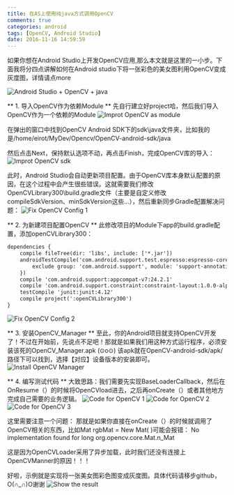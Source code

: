 ```yaml
---
title: 在AS上使用纯java方式调用OpenCV
comments: true
categories: android
tags: [OpenCV, Android Studio]
date: 2016-11-16 14:59:59
---
```

如果你想在Android Studio上开发OpenCV应用,那么本文就是这里的一小步。下面我将分四点讲解如何在Android studio下将一张彩色的美女图利用OpenCV变成灰度图，详情请点more

![Android Studio + OpenCV + java](/PostImage/ASOpenCVJava.png)
<!-- more -->

** 1. 导入OpenCV作为依赖Module **
先自行建立好project哈，然后我们导入OpenCV作为一个依赖的Module
![Improt OpenCV as module](/PostImage/ImportOpenCVModule.png)

在弹出的窗口中找到OpenCV Android SDK下的sdk\java文件夹，比如我的是/home/eirot/MyDev/Opencv/OpenCV-android-sdk/java

然后点击Next，保持默认选项不动，再点击Finish，完成OpenCV库的导入：
![Improt OpenCV sdk](/PostImage/ImportOpenCVSDK.png)

此时，Android Studio会自动更新项目配置。由于OpenCV库本身默认配置的原因，在这个过程中会产生很些错误。这就需要我们修改OpenCVLibrary300\build.gradle文件（主要是自定义修改compileSdkVersion、minSdkVersion这些...），然后重新同步Gradle配置解决问题：
![Fix OpenCV Config 1](/PostImage/FixOpenCVConfig_1.png)

** 2. 为新建项目配置OpenCV **
此修改项目的Module下app的build.gradle配置，添加openCVLibrary300：
```xml
dependencies {
    compile fileTree(dir: 'libs', include: ['*.jar'])
    androidTestCompile('com.android.support.test.espresso:espresso-core:2.2.2', {
        exclude group: 'com.android.support', module: 'support-annotations'
    })
    compile 'com.android.support:appcompat-v7:24.2.1'
    compile 'com.android.support.constraint:constraint-layout:1.0.0-alpha2'
    testCompile 'junit:junit:4.12'
    compile project(':openCVLibrary300')
}
```
![Fix OpenCV Config 2](/PostImage/FixOpenCVConfig_2.png)

** 3. 安装OpenCV_Manager **
至此，你的Android项目就支持OpenCV开发了！不过在开始前，先说点不足吧！那就是如果我们用这种方式运行程序，必须安装该死的OpenCV_Manager.apk (⊙o⊙) 该apk就在OpenCV-android-sdk/apk/ 路径下可以找到，选择【对应】设备版本的安装即可。
![Install OpenCV Manager](/PostImage/InstallOpenCVManager.png)

** 4. 编写测试代码 **
大致思路：我们需要先实现BaseLoaderCallback，然后在OnResume（）的时候将OpenCVload进去，之后再onCreate（）或者其他地方完成自己需要的业务逻辑。
![Code for OpenCV 1](/PostImage/CodeForOpenCV_1.png)
![Code for OpenCV 2](/PostImage/CodeForOpenCV_2.png)
![Code for OpenCV 3](/PostImage/CodeForOpenCV_3.png)

这里需要注意一个问题：
那就是如果你直接在onCreate（）的时候就调用了OpenCV相关的东西，比如Mat rgbMat = New Mat( )可能会报错：
No implementation found for long org.opencv.core.Mat.n_Mat

这是因为OpenCVLoader采用了异步加载，此时我们还没有连接上OpenCVManner的原因！！！

好啦，示例就是实现将一张美女图彩色图变成灰度图。具体代码请移步github，O(∩_∩)O谢谢
![Show the result](/PostImage/FistOpenCVResult.gif)
